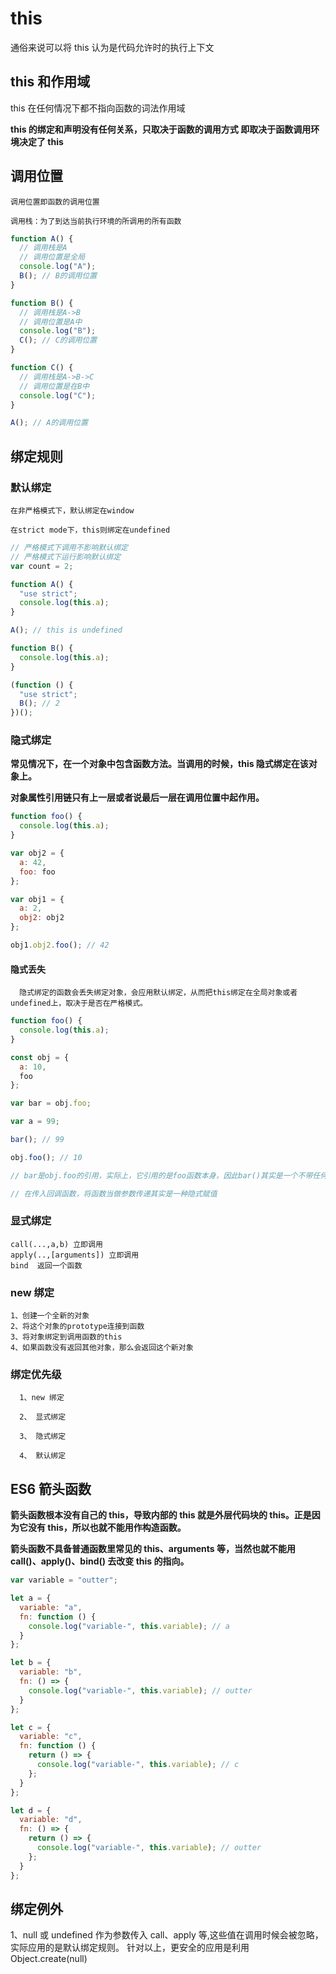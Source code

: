 # this

通俗来说可以将 this 认为是代码允许时的执行上下文

## this 和作用域

this 在任何情况下都不指向函数的词法作用域

**this 的绑定和声明没有任何关系，只取决于函数的调用方式
即取决于函数调用环境决定了 this**

## 调用位置

    调用位置即函数的调用位置

    调用栈：为了到达当前执行环境的所调用的所有函数

```js
function A() {
  // 调用栈是A
  // 调用位置是全局
  console.log("A");
  B(); // B的调用位置
}

function B() {
  // 调用栈是A->B
  // 调用位置是A中
  console.log("B");
  C(); // C的调用位置
}

function C() {
  // 调用栈是A->B->C
  // 调用位置是在B中
  console.log("C");
}

A(); // A的调用位置
```

## 绑定规则

### 默认绑定

    在非严格模式下，默认绑定在window

    在strict mode下，this则绑定在undefined

```js
// 严格模式下调用不影响默认绑定
// 严格模式下运行影响默认绑定
var count = 2;

function A() {
  "use strict";
  console.log(this.a);
}

A(); // this is undefined

function B() {
  console.log(this.a);
}

(function () {
  "use strict";
  B(); // 2
})();
```

### 隐式绑定

**常见情况下，在一个对象中包含函数方法。当调用的时候，this 隐式绑定在该对象上。**

**对象属性引用链只有上一层或者说最后一层在调用位置中起作用。**

```js
function foo() {
  console.log(this.a);
}

var obj2 = {
  a: 42,
  foo: foo
};

var obj1 = {
  a: 2,
  obj2: obj2
};

obj1.obj2.foo(); // 42
```

#### 隐式丢失

      隐式绑定的函数会丢失绑定对象，会应用默认绑定，从而把this绑定在全局对象或者undefined上，取决于是否在严格模式。

```js
function foo() {
  console.log(this.a);
}

const obj = {
  a: 10,
  foo
};

var bar = obj.foo;

var a = 99;

bar(); // 99

obj.foo(); // 10

// bar是obj.foo的引用，实际上，它引用的是foo函数本身，因此bar()其实是一个不带任何修饰的函数调用，应用了默认绑定。

// 在传入回调函数，将函数当做参数传递其实是一种隐式赋值
```

### 显式绑定

    call(...,a,b) 立即调用
    apply(..,[arguments]) 立即调用
    bind  返回一个函数

### new 绑定

    1、创建一个全新的对象
    2、将这个对象的prototype连接到函数
    3、将对象绑定到调用函数的this
    4、如果函数没有返回其他对象，那么会返回这个新对象

### 绑定优先级

      1、new 绑定

      2、 显式绑定

      3、 隐式绑定

      4、 默认绑定

## ES6 箭头函数

**箭头函数根本没有自己的 this，导致内部的 this 就是外层代码块的 this。正是因为它没有 this，所以也就不能用作构造函数。**

**箭头函数不具备普通函数里常见的 this、arguments 等，当然也就不能用 call()、apply()、bind() 去改变 this 的指向。**

```js
var variable = "outter";

let a = {
  variable: "a",
  fn: function () {
    console.log("variable-", this.variable); // a
  }
};

let b = {
  variable: "b",
  fn: () => {
    console.log("variable-", this.variable); // outter
  }
};

let c = {
  variable: "c",
  fn: function () {
    return () => {
      console.log("variable-", this.variable); // c
    };
  }
};

let d = {
  variable: "d",
  fn: () => {
    return () => {
      console.log("variable-", this.variable); // outter
    };
  }
};
```

## 绑定例外

1、null 或 undefined 作为参数传入 call、apply 等,这些值在调用时候会被忽略，实际应用的是默认绑定规则。
针对以上，更安全的应用是利用 Object.create(null)

